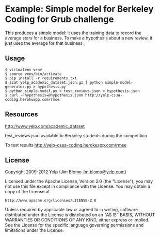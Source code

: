 # Example: Simple model for Berkeley Coding for Grub challenge

This produces a simple model: it uses the training data to record the average
stars for a business.  To make a hypothesis about a new review, it just uses the
average for that business.

## Usage

    $ virtualenv venv
    $ source venv/bin/activate
    $ pip install -r requirements.txt
    $ zcat yelp_academic_dataset.json.gz | python simple-model-generator.py > hypothesis.py
    $ python simple-model.py < test_reviews.json > hypothesis.json
    $ curl -Fhypothesis=@hypothesis.json http://yelp-csua-coding.herokuapp.com/rmse

## Resources

http://www.yelp.com/academic_dataset

test_reviews.json available to Berkeley students during the competition

To test results http://yelp-csua-coding.herokuapp.com/rmse

## License

Copyright 2009-2012 Yelp (Jim Blomo jim.blomo@yelp.com)

  Licensed under the Apache License, Version 2.0 (the "License");
  you may not use this file except in compliance with the License.
  You may obtain a copy of the License at

    http://www.apache.org/licenses/LICENSE-2.0

  Unless required by applicable law or agreed to in writing, software
  distributed under the License is distributed on an "AS IS" BASIS,
  WITHOUT WARRANTIES OR CONDITIONS OF ANY KIND, either express or implied.
  See the License for the specific language governing permissions and
  limitations under the License.
